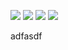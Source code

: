 ![](https://img.shields.io/badge/tag-v.1.5.0-blue) ![](https://img.shields.io/badge/release-v.1.5.0-blue) ![](https://img.shields.io/badge/forks-1.9k-green) ![](https://img.shields.io/badge/coverage-20%25-red)

adfasdf
